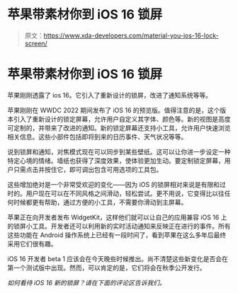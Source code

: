 # 苹果带素材你到 iOS 16 锁屏

> 原文：<https://www.xda-developers.com/material-you-ios-16-lock-screen/>

# 苹果带素材你到 iOS 16 锁屏

苹果刚刚透露了 ios 16。它引入了重新设计的锁屏，改进了通知系统等等。

苹果刚刚在 WWDC 2022 期间发布了 iOS 16 的预览版。值得注意的是，这个版本引入了重新设计的锁定屏幕，允许用户自定义其字体、颜色等。新的视图是高度可定制的，并带来了改进的通知。新的锁定屏幕还支持小工具，允许用户快速浏览相关信息。这些小部件包括即将到来的日历事件、天气状况等等。

说到锁屏和通知，对焦模式现在可以同步到某些壁纸。这可以让你进一步设定一种特定心境的情绪。墙纸也获得了深度效果，使体验更加生动。要定制锁定屏幕，用户只需点击并按住它，即可调出包含可用选项的工具包。

这些增加绝对是一个非常受欢迎的变化——因为 iOS 的锁屏相对来说是有限和过时的。用户现在可以在不同风格之间滑动，轻松尝试。更不用说，它变得比以往任何时候都更有帮助，通过方便的小工具，不需要你滑动到主屏幕。

苹果正在向开发者发布 WidgetKit，这样他们就可以让自己的应用兼容 iOS 16 上的锁屏小工具。开发者还可以利用新的实时活动通知来反映正在进行的事件。所有这些功能在 Android 操作系统上已经有一段时间了，看到苹果在这么多年后最终采用它们很有趣。

iOS 16 开发者 beta 1 应该会在今天晚些时候推出。尚不清楚这些新变化是否会在第一个测试版中出现。然而，可以肯定的是，它们将会在秋季公开发行。

*如何看待 iOS 16 新的锁屏？请在下面的评论区告诉我们。*